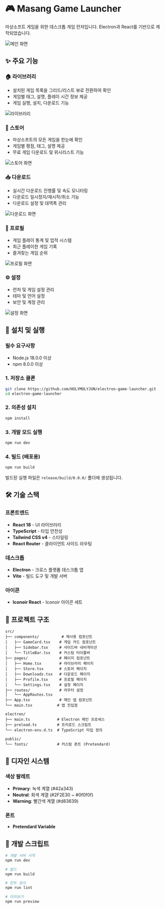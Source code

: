# 🎮 Masang Game Launcher

마상소프트 게임을 위한 데스크톱 게임 런처입니다. Electron과 React를 기반으로 제작되었습니다.

![메인 화면](./screenshots/main-screen.png)

## ✨ 주요 기능

### 🏠 라이브러리
- 설치된 게임 목록을 그리드/리스트 뷰로 전환하여 확인
- 게임별 태그, 설명, 플레이 시간 정보 제공
- 게임 실행, 설치, 다운로드 기능

![라이브러리](./screenshots/main-screen.png)

### 🛒 스토어
- 마상소프트의 모든 게임을 한눈에 확인
- 게임별 평점, 태그, 설명 제공
- 무료 게임 다운로드 및 위시리스트 기능

![스토어 화면](./screenshots/store.png)

### 📥 다운로드
- 실시간 다운로드 진행률 및 속도 모니터링
- 다운로드 일시정지/재시작/취소 기능
- 다운로드 설정 및 대역폭 관리

![다운로드 화면](./screenshots/download.png)

### 👤 프로필
- 게임 플레이 통계 및 업적 시스템
- 최근 플레이한 게임 기록
- 즐겨찾는 게임 순위

![프로필 화면](./screenshots/profile.png)

### ⚙️ 설정
- 런처 및 게임 설정 관리
- 테마 및 언어 설정
- 보안 및 계정 관리

![설정 화면](./screenshots/settings.png)

## 🚀 설치 및 실행

### 필수 요구사항
- Node.js 18.0.0 이상
- npm 8.0.0 이상

### 1. 저장소 클론
```bash
git clone https://github.com/HOLYMOLYJUN/electron-game-launcher.git
cd electron-game-launcher
```

### 2. 의존성 설치
```bash
npm install
```

### 3. 개발 모드 실행
```bash
npm run dev
```

### 4. 빌드 (배포용)
```bash
npm run build
```

빌드된 실행 파일은 `release/build/0.0.0/` 폴더에 생성됩니다.

## 🛠️ 기술 스택

### 프론트엔드
- **React 18** - UI 라이브러리
- **TypeScript** - 타입 안전성
- **Tailwind CSS v4** - 스타일링
- **React Router** - 클라이언트 사이드 라우팅

### 데스크톱
- **Electron** - 크로스 플랫폼 데스크톱 앱
- **Vite** - 빌드 도구 및 개발 서버

### 아이콘
- **Iconoir React** - Iconoir 아이콘 세트

## 📁 프로젝트 구조

```
src/
├── components/          # 재사용 컴포넌트
│   ├── GameCard.tsx    # 게임 카드 컴포넌트
│   ├── Sidebar.tsx     # 사이드바 네비게이션
│   └── TitleBar.tsx    # 커스텀 타이틀바
├── pages/              # 페이지 컴포넌트
│   ├── Home.tsx        # 라이브러리 페이지
│   ├── Store.tsx       # 스토어 페이지
│   ├── Downloads.tsx   # 다운로드 페이지
│   ├── Profile.tsx     # 프로필 페이지
│   └── Settings.tsx    # 설정 페이지
├── routes/             # 라우터 설정
│   └── AppRoutes.tsx
├── App.tsx             # 메인 앱 컴포넌트
└── main.tsx           # 앱 진입점

electron/
├── main.ts            # Electron 메인 프로세스
├── preload.ts         # 프리로드 스크립트
└── electron-env.d.ts  # TypeScript 타입 정의

public/
└── fonts/             # 커스텀 폰트 (Pretendard)
```

## 🎨 디자인 시스템

### 색상 팔레트
- **Primary**: 녹색 계열 (#42a343)
- **Neutral**: 회색 계열 (#2F2E30 ~ #0f0f0f)
- **Warning**: 빨간색 계열 (#d83639)

### 폰트
- **Pretendard Variable** 

## 🔧 개발 스크립트

```bash
# 개발 서버 시작
npm run dev

# 빌드
npm run build

# 린트 검사
npm run lint

# 미리보기
npm run preview
```
